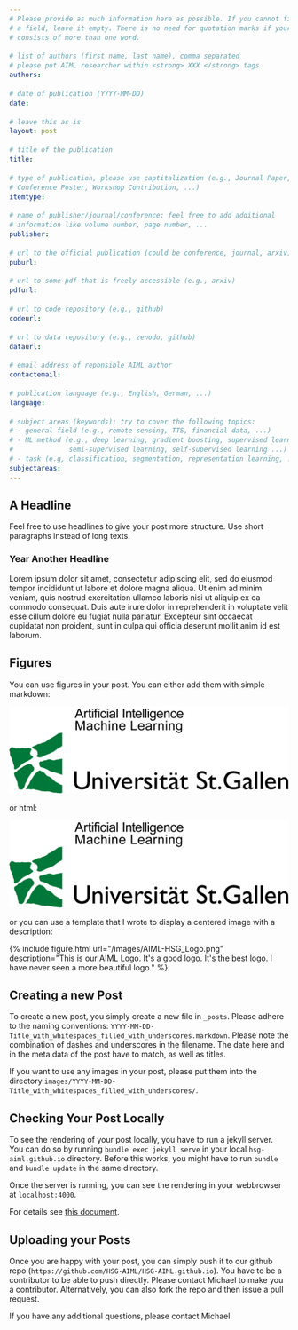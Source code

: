 ```yaml
---
# Please provide as much information here as possible. If you cannot fill in
# a field, leave it empty. There is no need for quotation marks if your entry
# consists of more than one word.

# list of authors (first name, last name), comma separated
# please put AIML researcher within <strong> XXX </strong> tags
authors:

# date of publication (YYYY-MM-DD)
date:

# leave this as is
layout: post

# title of the publication
title:

# type of publication, please use captitalization (e.g., Journal Paper,
# Conference Poster, Workshop Contribution, ...)
itemtype:

# name of publisher/journal/conference; feel free to add additional
# information like volume number, page number, ...
publisher:

# url to the official publication (could be conference, journal, arxiv)
puburl:

# url to some pdf that is freely accessible (e.g., arxiv)
pdfurl:

# url to code repository (e.g., github)
codeurl:

# url to data repository (e.g., zenodo, github)
dataurl:

# email address of reponsible AIML author
contactemail:

# publication language (e.g., English, German, ...)
language:

# subject areas (keywords); try to cover the following topics:
# - general field (e.g., remote sensing, TTS, financial data, ...)
# - ML method (e.g., deep learning, gradient boosting, supervised learning,
#              semi-supervised learning, self-supervised learning ...)
# - task (e.g, classification, segmentation, representation learning, ...)
subjectareas: 
---
```


## A Headline

Feel free to use headlines to give your post more structure. Use short paragraphs instead of long texts.

### Year Another Headline

Lorem ipsum dolor sit amet, consectetur adipiscing elit, sed do eiusmod tempor incididunt ut labore et dolore magna aliqua. Ut enim ad minim veniam, quis nostrud exercitation ullamco laboris nisi ut aliquip ex ea commodo consequat. Duis aute irure dolor in reprehenderit in voluptate velit esse cillum dolore eu fugiat nulla pariatur. Excepteur sint occaecat cupidatat non proident, sunt in culpa qui officia deserunt mollit anim id est laborum.


## Figures

You can use figures in your post. You can either add them with simple markdown:

![alt text](/images/AIML-HSG_Logo.png)

or html:

<img src="/images/AIML-HSG_Logo.png" alt="Image"/>

or you can use a template that I wrote to display a centered image with a description:

{% include figure.html
url="/images/AIML-HSG_Logo.png"
description="This is our AIML Logo. It's a good logo. It's the best logo. I have never seen a more beautiful logo." %}

## Creating a new Post

To create a new post, you simply create a new file in `_posts`. Please adhere to the naming conventions: `YYYY-MM-DD-Title_with_whitespaces_filled_with_underscores.markdown`. Please note the combination of dashes and underscores in the filename. The date here and in the meta data of the post have to match, as well as titles.

If you want to use any images in your post, please put them into the directory `images/YYYY-MM-DD-Title_with_whitespaces_filled_with_underscores/`. 


## Checking Your Post Locally

To see the rendering of your post locally, you have to run a jekyll server. You can do so by running `bundle exec jekyll serve` in your local `hsg-aiml.github.io` directory. Before this works, you might have to run `bundle` and `bundle update` in the same directory.

Once the server is running, you can see the rendering in your webbrowser at `localhost:4000`.

For details see [this document](https://docs.github.com/en/free-pro-team@latest/github/working-with-github-pages/testing-your-github-pages-site-locally-with-jekyll).

## Uploading your Posts

Once you are happy with your post, you can simply push it to our github repo (`https://github.com/HSG-AIML/HSG-AIML.github.io`). You have to be a contributor to be able to push directly. Please contact Michael to make you a contributor. Alternatively, you can also fork the repo and then issue a pull request.


If you have any additional questions, please contact Michael.